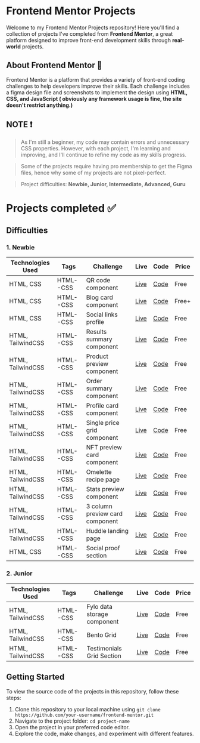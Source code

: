 # Frontend Mentor Projects

Welcome to my Frontend Mentor Projects repository! Here you'll find a collection of projects I've completed from **Frontend Mentor**, a great platform designed to improve front-end development skills through **real-world** projects.

## About Frontend Mentor 🎨
Frontend Mentor is a platform that provides a variety of front-end coding challenges to help developers improve their skills. Each challenge includes a figma design file and screenshots to implement the design using **HTML, CSS, and JavaScript ( obviously any framework usage is fine, the site doesn't restrict anything.)**

## NOTE ❗
> As I'm still a beginner, my code may contain errors and unnecessary CSS properties. However, with each project, I'm learning and improving, and I'll continue to refine my code as my skills progress.

> Some of the projects require having pro membership to get the Figma files, hence why some of my projects are not pixel-perfect.

> Project difficulties: **Newbie, Junior, Intermediate, Advanced, Guru**

# Projects completed ✅ 

## Difficulties

### 1. Newbie

| Technologies Used | Tags  | Challenge | Live | Code | Price |
| --- | --- | --- | --- | --- | --- |
| HTML, CSS | HTML--CSS | QR code component | [Live](https://qr-code-seven-pied.vercel.app/) | [Code](./front-end/Newbie/Qr-code) | Free |
| HTML, CSS | HTML--CSS | Blog card component | [Live](https://blog-card-inky.vercel.app/) | [Code](./front-end/Newbie/Blog-card) | Free+ |
| HTML, CSS | HTML--CSS | Social links profile | [Live](https://social-links-profile-two-azure.vercel.app/) | [Code](./front-end/Newbie/Social-links-profile) | Free |
| HTML, TailwindCSS | HTML--CSS | Results summary component | [Live](https://results-summary-sand.vercel.app/) | [Code](./front-end/Newbie/Results-summary) | Free |
| HTML, TailwindCSS | HTML--CSS | Product preview component | [Live](https://product-preview-card-component-xi-black.vercel.app/) | [Code](./front-end/Newbie/product-preview-card-component) | Free |
| HTML, TailwindCSS | HTML--CSS | Order summary component | [Live](https://order-summary-component-eight-blond.vercel.app/) | [Code](./front-end/Newbie/Order-summary-component) | Free |
| HTML, TailwindCSS | HTML--CSS | Profile card component | [Live](https://profile-card-component-gray-five.vercel.app/) | [Code](./front-end/Newbie/Profile-card-component) | Free |
| HTML, TailwindCSS | HTML--CSS | Single price grid component| [Live](https://single-price-grid-component-dun-nine.vercel.app/) | [Code](./front-end/Newbie/Single-price-grid-component) | Free |
| HTML, TailwindCSS | HTML--CSS | NFT preview card component| [Live](https://nft-preview-card-component-nu-puce.vercel.app/) | [Code](./front-end/Newbie/nft-preview-card-component) | Free |
| HTML, TailwindCSS | HTML--CSS | Omelette recipe page| [Live](https://recipe-page-dun-xi.vercel.app/) | [Code](./front-end/Newbie/Recipe-page) | Free |
| HTML, TailwindCSS | HTML--CSS | Stats preview component| [Live](https://stats-preview-card-component-theta-six.vercel.app/) | [Code](./front-end/Newbie/stats-preview-card-component) | Free |
| HTML, TailwindCSS | HTML--CSS | 3 column preview card component| [Live](https://3-column-preview-card-component-eight-bice.vercel.app/) | [Code](./front-end/Newbie/3-column-preview-card-component) | Free |
| HTML, TailwindCSS | HTML--CSS | Huddle landing page| [Live](https://huddle-landing-page-gray-nu.vercel.app/) | [Code](./front-end/Newbie/huddle-landing-page) | Free |
| HTML, CSS | HTML--CSS | Social proof section | [Live](https://social-proof-section-iota.vercel.app/) | [Code](./front-end/Newbie/social-proof-section) | Free |

### 2. Junior

| Technologies Used | Tags  | Challenge | Live | Code | Price |
| --- | --- | --- | --- | --- | --- |
| HTML, TailwindCSS | HTML--CSS | Fylo data storage component | [Live](https://fylo-data-storage-component-gamma-one.vercel.app/) | [Code](./front-end/Junior/fylo-data-storage-component) | Free |
| HTML, TailwindCSS | HTML--CSS | Bento Grid | [Live]() | [Code](./front-end/Junior/Bento-grid) | Free |
| HTML, TailwindCSS | HTML--CSS | Testimonials Grid Section | [Live]() | [Code](./front-end/Junior/Testimonials-grid) | Free |


## Getting Started 
To view the source code of the projects in this repository, follow these steps:

1. Clone this repository to your local machine using `git clone https://github.com/your-username/frontend-mentor.git`
2. Navigate to the project folder: `cd project-name`
3. Open the project in your preferred code editor.
4. Explore the code, make changes, and experiment with different features.


